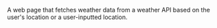 A web page that fetches weather data from a weather API based on the user's location or a user-inputted location.
